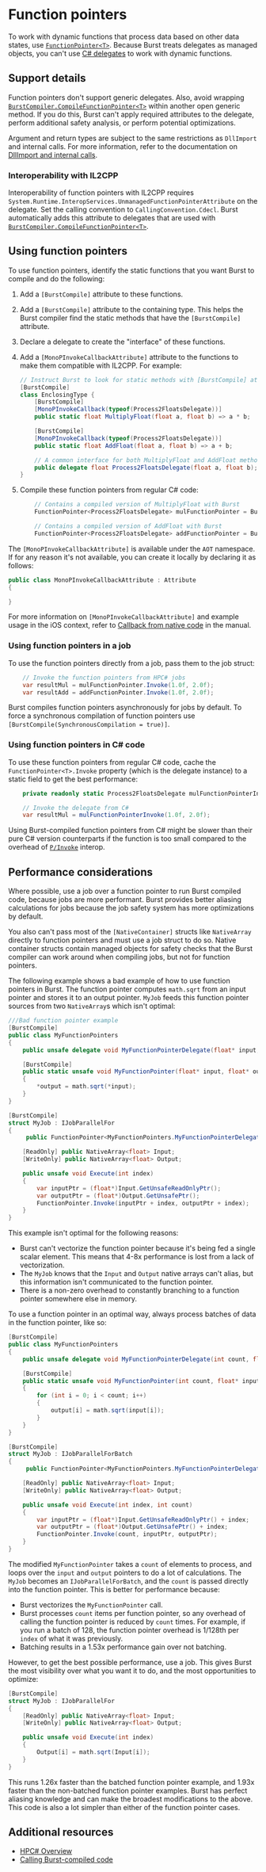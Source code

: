 # Function pointers

To work with dynamic functions that process data based on other data states, use [`FunctionPointer<T>`](xref:Unity.Burst.FunctionPointer`1). Because Burst treats delegates as managed objects, you can't use [C# delegates](https://docs.microsoft.com/en-us/dotnet/csharp/programming-guide/delegates/) to work with dynamic functions.

## Support details

Function pointers don't support generic delegates. Also, avoid wrapping [`BurstCompiler.CompileFunctionPointer<T>`](xref:Unity.Burst.BurstCompiler.CompileFunctionPointer``1(``0)) within another open generic method. If you do this, Burst can't apply required attributes to the delegate, perform additional safety analysis, or perform potential optimizations. 

Argument and return types are subject to the same restrictions as `DllImport` and internal calls. For more information, refer to the documentation on [DllImport and internal calls](csharp-burst-intrinsics-dllimport.md).

### Interoperability with IL2CPP

Interoperability of function pointers with IL2CPP requires `System.Runtime.InteropServices.UnmanagedFunctionPointerAttribute` on the delegate. Set the calling convention to `CallingConvention.Cdecl`. Burst automatically adds this attribute to delegates that are used with [`BurstCompiler.CompileFunctionPointer<T>`](xref:Unity.Burst.BurstCompiler.CompileFunctionPointer``1(``0)).

## Using function pointers

To use function pointers, identify the static functions that you want Burst to compile and do the following:

1. Add a `[BurstCompile]` attribute to these functions.
1. Add a `[BurstCompile]` attribute to the containing type. This helps the Burst compiler find the static methods that have the `[BurstCompile]` attribute.
1. Declare a delegate to create the "interface" of these functions.
1. Add a `[MonoPInvokeCallbackAttribute]` attribute to the functions to make them compatible with IL2CPP. For example:

    ```c#
    // Instruct Burst to look for static methods with [BurstCompile] attribute
    [BurstCompile]
    class EnclosingType {
        [BurstCompile]
        [MonoPInvokeCallback(typeof(Process2FloatsDelegate))]
        public static float MultiplyFloat(float a, float b) => a * b;
    
        [BurstCompile]
        [MonoPInvokeCallback(typeof(Process2FloatsDelegate))]
        public static float AddFloat(float a, float b) => a + b;
    
        // A common interface for both MultiplyFloat and AddFloat methods
        public delegate float Process2FloatsDelegate(float a, float b);
    }
    ```

1. Compile these function pointers from regular C# code:

    ```c#
        // Contains a compiled version of MultiplyFloat with Burst
        FunctionPointer<Process2FloatsDelegate> mulFunctionPointer = BurstCompiler.CompileFunctionPointer<Process2FloatsDelegate>(MultiplyFloat);
    
        // Contains a compiled version of AddFloat with Burst
        FunctionPointer<Process2FloatsDelegate> addFunctionPointer = BurstCompiler.CompileFunctionPointer<Process2FloatsDelegate>(AddFloat);
    ```

The `[MonoPInvokeCallbackAttribute]` is available under the `AOT` namespace. If for any reason it's not available, you can create it locally by declaring it as follows:

```c#
public class MonoPInvokeCallbackAttribute : Attribute
{​

}
```

For more information on `[MonoPInvokeCallbackAttribute]` and example usage in the iOS context, refer to [Callback from native code](xref:um-ios-native-plugin-call-back) in the manual.

### Using function pointers in a job

To use the function pointers directly from a job, pass them to the job struct:

```c#
    // Invoke the function pointers from HPC# jobs
    var resultMul = mulFunctionPointer.Invoke(1.0f, 2.0f);
    var resultAdd = addFunctionPointer.Invoke(1.0f, 2.0f);
``` 

Burst compiles function pointers asynchronously for jobs by default. To force a synchronous compilation of function pointers use `[BurstCompile(SynchronousCompilation = true)]`.

### Using function pointers in C# code

To use these function pointers from regular C# code, cache the `FunctionPointer<T>.Invoke` property (which is the delegate instance) to a static field to get the best performance:

```c#
    private readonly static Process2FloatsDelegate mulFunctionPointerInvoke = BurstCompiler.CompileFunctionPointer<Process2FloatsDelegate>(MultiplyFloat).Invoke;

    // Invoke the delegate from C#
    var resultMul = mulFunctionPointerInvoke(1.0f, 2.0f);
```

Using Burst-compiled function pointers from C# might be slower than their pure C# version counterparts if the function is too small compared to the overhead of [`P/Invoke`](https://docs.microsoft.com/en-us/dotnet/standard/native-interop/pinvoke) interop.


## Performance considerations

Where possible, use a job over a function pointer to run Burst compiled code, because jobs are more performant. Burst provides better aliasing calculations for jobs because the job safety system has more optimizations by default.

You also can't pass most of the `[NativeContainer]` structs like `NativeArray` directly to function pointers and must use a job struct to do so. Native container structs contain managed objects for safety checks that the Burst compiler can work around when compiling jobs, but not for function pointers.

The following example shows a bad example of how to use function pointers in Burst. The function pointer computes `math.sqrt` from an input pointer and stores it to an output pointer. `MyJob` feeds this function pointer sources from two `NativeArray`s which isn't optimal:

```c#
///Bad function pointer example
[BurstCompile]
public class MyFunctionPointers
{
    public unsafe delegate void MyFunctionPointerDelegate(float* input, float* output);

    [BurstCompile]
    public static unsafe void MyFunctionPointer(float* input, float* output)
    {
        *output = math.sqrt(*input);
    }
}

[BurstCompile]
struct MyJob : IJobParallelFor
{
     public FunctionPointer<MyFunctionPointers.MyFunctionPointerDelegate> FunctionPointer;

    [ReadOnly] public NativeArray<float> Input;
    [WriteOnly] public NativeArray<float> Output;

    public unsafe void Execute(int index)
    {
        var inputPtr = (float*)Input.GetUnsafeReadOnlyPtr();
        var outputPtr = (float*)Output.GetUnsafePtr();
        FunctionPointer.Invoke(inputPtr + index, outputPtr + index);
    }
}
```

This example isn't optimal for the following reasons:

* Burst can't vectorize the function pointer because it's being fed a single scalar element. This means that 4-8x performance is lost from a lack of vectorization.
* The `MyJob` knows that the `Input` and `Output` native arrays can't alias, but this information isn't communicated to the function pointer.
* There is a non-zero overhead to constantly branching to a function pointer somewhere else in memory.

To use a function pointer in an optimal way, always process batches of data in the function pointer, like so:

```c#
[BurstCompile]
public class MyFunctionPointers
{
    public unsafe delegate void MyFunctionPointerDelegate(int count, float* input, float* output);

    [BurstCompile]
    public static unsafe void MyFunctionPointer(int count, float* input, float* output)
    {
        for (int i = 0; i < count; i++)
        {
            output[i] = math.sqrt(input[i]);
        }
    }
}

[BurstCompile]
struct MyJob : IJobParallelForBatch
{
     public FunctionPointer<MyFunctionPointers.MyFunctionPointerDelegate> FunctionPointer;

    [ReadOnly] public NativeArray<float> Input;
    [WriteOnly] public NativeArray<float> Output;

    public unsafe void Execute(int index, int count)
    {
        var inputPtr = (float*)Input.GetUnsafeReadOnlyPtr() + index;
        var outputPtr = (float*)Output.GetUnsafePtr() + index;
        FunctionPointer.Invoke(count, inputPtr, outputPtr);
    }
}
```

The modified `MyFunctionPointer` takes a `count` of elements to process, and loops over the `input` and `output` pointers to do a lot of calculations. The `MyJob` becomes an `IJobParallelForBatch`, and the `count` is passed directly into the function pointer. This is better for performance because:

* Burst vectorizes the `MyFunctionPointer` call.
* Burst processes `count` items per function pointer, so any overhead of calling the function pointer is reduced by `count` times. For example, if you run a batch of 128, the function pointer overhead is 1/128th per `index` of what it was previously.
* Batching results in a 1.53x performance gain over not batching.

However, to get the best possible performance, use a job. This gives Burst the most visibility over what you want it to do, and the most opportunities to optimize:

```c#
[BurstCompile]
struct MyJob : IJobParallelFor
{
    [ReadOnly] public NativeArray<float> Input;
    [WriteOnly] public NativeArray<float> Output;

    public unsafe void Execute(int index)
    {
        Output[i] = math.sqrt(Input[i]);
    }
}
```

This runs 1.26x faster than the batched function pointer example, and 1.93x faster than the non-batched function pointer examples. Burst has perfect aliasing knowledge and can make the broadest modifications to the above. This code is also a lot simpler than either of the function pointer cases.

## Additional resources

* [HPC# Overview](csharp-hpc-overview.md)
* [Calling Burst-compiled code](csharp-calling-burst-code.md)